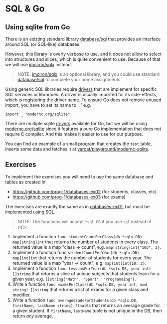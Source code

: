 # SQL & Go

## Using sqlite from Go

There is an existing standard library [database/sql] that provides an interface
around SQL (or SQL-like) databases.

However, this library is overly verbose to use, and it does not allow to select
into structures and slices, which is quite convenient to use. Because of that
we will use [jmoiron/sqlx] instead.

> NOTE: [jmoiron/sqlx] is an optional library, and you could use standard
  [database/sql] to complete your home assignments.

Using generic SQL libraries require [drivers] that are implement for specific
SQL services or librarioes. A driver is usually imported for its side-effects, which
is registering the driver name. To ensure Go does not remove unused import, you
have to set its name to '_' e.g.

```golang
import _ "modernc.org/sqlite"
```

There are multiple sqlite [drivers] available for Go, but we will be using
[modernc.org/sqlite](https://modernc.org/sqlite) since it features a pure Go
implementation that does not require C compiler. And this makes it easier to
use for our purpose.

You can find an example of a small program that creates the `test` table,
inserts some data and fetches it at [yarcat/playground/modernc-sqlite].

[drivers]: https://github.com/golang/go/wiki/SQLDrivers
[database/sql]: https://pkg.go.dev/database/sql
[yarcat/playground/modernc-sqlite]: https://github.com/yarcat/playground/tree/master/modernc-sqlite
[jmoiron/sqlx]: https://jmoiron.github.io/sqlx/

## Exercises

To implement the exercises you will need to use the same database and tables as
created in:

- https://github.com/prog-1/databases-ex02 (for students, classes, etc)
- https://github.com/prog-1/databases-ex03 (for exams)

The exercises are exactly the same as in [databases-ex01], but must be
implemented using SQL.

[databases-ex01]: https://github.com/prog-1/databases-ex01

> NOTE: The functions will accept `*sql.DB` if you use `sql` instead of `sqlx`.

1. Implement a function `func studentCountPerClass(db *sqlx.DB) map[string]int`
   that returns the number of students in every class. The returned value is a map
   "class -> count", e.g. `map[string]int{"10b": 2}`.
2. Implement a function func `studentCountPerYear(db *sqlx.DB) map[int]int` that
   returns the number of students for every year. The returned value is a map
   "year -> count", e.g. `map[int]int{10: 2}`.
3. Implement a function `func lessonsPerYear(db *sqlx.DB, year int) []string` that
   returns a slice of unique subjects that students learn for a given year, e.g.
   `[]string{"Math", "Sport", "Programming"}`.
4. Write a function `func examsPerClass(db *sqlx.DB, year int, mod string) []string`
   that returns a list of exams for a given class and modifier.
5. Write a function `func averageGradeForStudents(db *sqlx.DB, firstName, lastName string) float64`
   that returns an average grade for a given student. If `firstName`, `lastName` tuple is not unique
   in the DB, then return *any* average.
